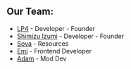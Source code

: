 ## Our Team:
- [LP4](https://github.com/jessDe) - Developer - Founder 
- [Shimizu Izumi](https://github.com/shimizu-izumi) - Developer - Founder
- [Sova](https://github.com/Silyky) - Resources
- [Emi](https://github.com/eminentglory) - Frontend Developer
- [Adam](https://github.com/NotFakeAdam) - Mod Dev
